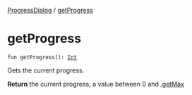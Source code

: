 [ProgressDialog](index.md) / [getProgress](./get-progress.md)

# getProgress

`fun getProgress(): `[`Int`](https://kotlinlang.org/api/latest/jvm/stdlib/kotlin/-int/index.html)

Gets the current progress.

**Return**
the current progress, a value between 0 and [.getMax](#)

